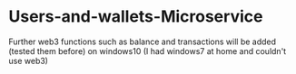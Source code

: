 # Users-and-wallets-Microservice
Further web3 functions such as balance and transactions will be added (tested them before) on windows10 (I had windows7 at home and couldn't use web3)

